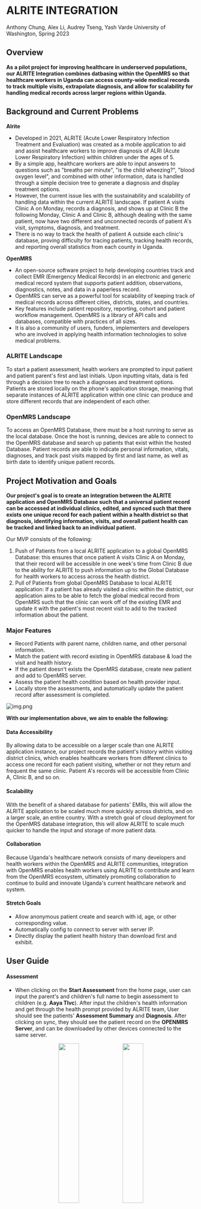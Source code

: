 # ALRITE INTEGRATION
Anthony Chung, Alex Li, Audrey Tseng, Yash Varde
University of Washington, Spring 2023

## Overview
**As a pilot project for improving healthcare in underserved populations, our ALRITE Integration combines datbasing within the OpenMRS so that healthcare workers in Uganda can access county-wide medical records to track multiple visits, extrapolate diagnosis, and allow for scalability for handling medical records across larger regions within Uganda.**

## Background and Current Problems
**Alrite**

- Developed in 2021, ALRITE (Acute Lower Respiratory Infection Treatment and Evaluation) was created as a mobile application to aid and assist healthcare workers to improve diagnosis of ALRI (Acute Lower Respiratory Infection) within children under the ages of 5. 
- By a simple app, healthcare workers are able to input answers to questions such as "breaths per minute", "is the child wheezing?", "blood oxygen level", and combined with other information, data is handled through a simple decision tree to generate a diagnosis and display treatment options. 
- However, the current issue lies with the sustainability and scalability of handling data within the current ALRITE landscape. If patient A visits Clinic A on Monday, records a diagnosis, and shows up at Clinic B the following Monday, Clinic A and Clinic B, although dealing with the same patient, now have two different and unconnected records of patient A's visit, symptoms, diagnosis, and treatment. 
- There is no way to track the health of patient A outside each clinic's database, proving difficulty for tracing patients, tracking health records, and reporting overall statistics from each county in Uganda.

**OpenMRS** 

- An open-source software project to help developing countries track and collect EMR (Emergency Medical Records) in an electronic and generic medical record system that supports patient addition, observations, diagnostics, notes, and data in a paperless record. 
- OpenMRS can serve as a powerful tool for scalability of keeping track of medical records across different cities, districts, states, and countries. 
- Key features include patient repository, reporting, cohort and patient workflow management. OpenMRS is a library of API calls and databases, compatible with practices of all sizes. 
- It is also a community of users, funders, implementers and developers who are involved in applying health information technologies to solve medical problems.

### ALRITE Landscape
To start a patient assessment, health workers are prompted to input patient and patient parent's first and last initials. Upon inputting vitals, data is fed through a decision tree to reach a diagnoses and treatment options. Patients are stored locally on the phone's application storage, meaning that separate instances of ALRITE application within one clinic can produce and store different records that are independent of each other.

### OpenMRS Landscape
To access an OpenMRS Database, there must be a host running to serve as the local database. Once the host is running, devices are able to connect to the OpenMRS database and search up patients that exist within the hosted Database. Patient records are able to indicate personal information, vitals, diagnoses, and track past visits mapped by first and last name, as well as birth date to identify unique patient records.

## Project Motivation and Goals
**Our project's goal is to create an integration between the ALRITE application and OpenMRS Database such that a universal patient record can be accessed at individual clinics, edited, and synced such that there exists one unique record for each patient within a health district so that diagnosis, identifying information, visits, and overall patient health can be tracked and linked back to an individual patient.**

Our MVP consists of the following:
1. Push of Patients from a local ALRITE application to a global OpenMRS Database: this ensures that once patient A visits Clinic A on Monday, that their record will be accessible in one week's time from Clinic B due to the ability for ALRITE to push information up to the Global Database for health workers to access across the health district.
2. Pull of Patients from global OpenMRS Database to local ALRITE application: If a patient has already visited a clinic within the district, our application aims to be able to fetch the global medical record from OpenMRS such that the clinic can work off of the existing EMR and update it with the patient's most recent visit to add to the tracked information about the patient.

### Major Features
- Record Patients with parent name, children name, and other personal information.
- Match the patient with record existing in OpenMRS database & load the visit and health history.
- If the patient doesn't exists the OpenMRS database, create new patient and add to OpenMRS server.
- Assess the patient health condition based on health provider input.
- Locally store the assessments, and automatically update the patient record after assessment is completed.

![img.png](screenshots/General_design.png)

**With our implementation above, we aim to enable the following:**
#### Data Accessibility
By allowing data to be accessible on a larger scale than one ALRITE application instance, our project records the patient's history within visiting district clinics, which enables healthcare workers from different clinics to access one record for each patient visiting, whether or not they return and frequent the same clinic. Patient A's records will be accessible from Clinic A, Clinic B, and so on.
#### Scalability
With the benefit of a shared database for patients' EMRs, this will allow the ALRITE application to be scaled much more quickly across districts, and on a larger scale, an entire country. With a stretch goal of cloud deployment for the OpenMRS database integration, this will allow ALRITE to scale much quicker to handle the input and storage of more patient data.
#### Collaboration
Because Uganda's healthcare network consists of many developers and health workers within the OpenMRS and ALRITE communities, integration with OpenMRS enables health workers using ALRITE to contribute and learn from the OpenMRS ecosystem, ultimately promoting collaboration to continue to build and innovate Uganda's current healthcare network and system.

#### Stretch Goals
- Allow anonymous patient create and search with id, age, or other corresponding value.
- Automatically config to connect to server with server IP.
- Directly display the patient health history than download first and exhibit.

## User Guide

#### Assessment

- When clicking on the **Start Assessment** from the home page, user can input the parent's and children's full name to begin assessment to children (e.g. **Aaya Tlvc**). After input the children's health information and get through the health prompt provided by ALRITE team, User should see the patients' **Assessment Summary** and **Diagnosis**. After clicking on sync, they should see the patient record on the **OPENMRS Server**, and can be downloaded by other devices connected to the same server.
<p align="center" width="100%">
    <img width="33%" src="screenshots/Assess_fullname.png">
    <img width="33%" src="screenshots/Assess_diagnosis.png">
</p>

#### Search

- When clikcing on **Find Patient** from the homepage, User will see patients **already** stored locally. If the User decided to get results from remote server, they should click on the search button at the top right conner, and input the name of the Patient. They can click the download button to save remote patient record to local storage, and exhibit the details of the patient.

<p align="center" width="100%">
    <img width="33%" src="screenshots/Search_local.png">
    <img width="33%" src="screenshots/Search_results.png">
    <img width="33%" src="screenshots/Search_individual.png">
</p>

#### Register

- When clicking on **Register** from the homepage, User is able to create a patient with personal and connect information. User can also take a photo or upload picture of patients to better identify the patient. In this page, User could input the detail information compared to quick creation from **Assessment**. User will also get similar results existing in **OPENMRS Server** that have similar properties to avoid duplicated creation. After **Register**, the patient information will be both stored locally and synced to remote server.

<p align="center" width="100%">
    <img width="33%" src="screenshots/Register_info.png">
    <img width="33%" src="screenshots/Register_collision.png">
    <img width="33%" src="screenshots/Register_patient.png">
</p>


## Developer Guide

## Contact
Developers: Anthony Chung, Yash Varde, Alex Li
Documentation, Project Background Research, and Bookkeeping; Project Management: Audrey Tseng


